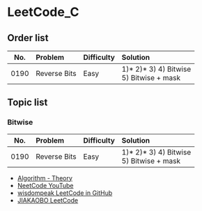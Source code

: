 # LeetCode_C

## Order list
| No. | Problem | Difficulty | Solution |
| --- | :------ | :--------- | :------- |
| 0190 | Reverse Bits | Easy | 1)* 2)* 3) 4) Bitwise <br/> 5) Bitwise + mask |


## Topic list
### Bitwise
| No. | Problem | Difficulty | Solution |
| --- | :------ | :--------- | :------- |
| 0190 | Reverse Bits | Easy | 1)* 2)* 3) 4) Bitwise <br/> 5) Bitwise + mask |

- [Algorithm - Theory](https://hackmd.io/HNTS1fpvRtqjpGlUiQEV3g) <br/>
- [NeetCode YouTube](https://www.youtube.com/c/NeetCode/playlists) <br/>
- [wisdompeak LeetCode in GitHub](https://github.com/wisdompeak/LeetCode) <br/>
- [JIAKAOBO LeetCode](https://www.jiakaobo.com/leetcode.html) <br/>